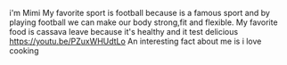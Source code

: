 i'm Mimi
My favorite sport is football because is a famous sport and by playing football we can make our body strong,fit and flexible.
My favorite food is cassava leave because it's healthy and it test delicious
https://youtu.be/PZuxWHUdtLo
An interesting fact about me is i love cooking
